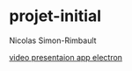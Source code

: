 # projet-initial

Nicolas Simon-Rimbault

[video presentaion app electron](https://youtu.be/iaZRKz1EIRA)
